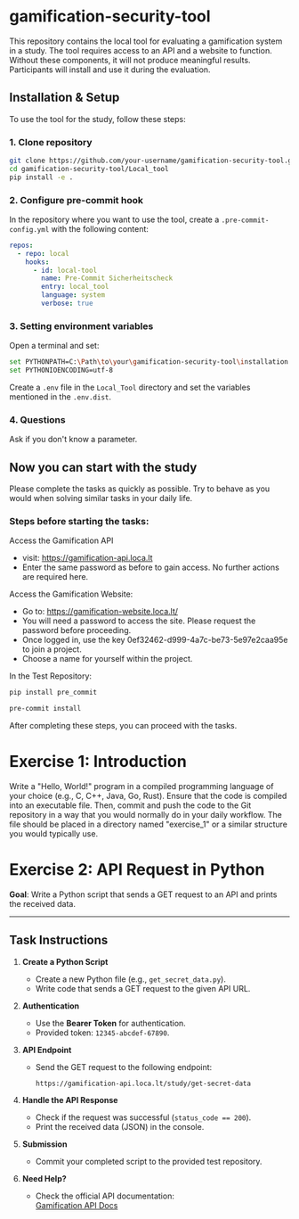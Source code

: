 # gamification-security-tool

This repository contains the local tool for evaluating a gamification system in a study. The tool requires access to an API and a website to function. Without these components, it will not produce meaningful results. Participants will install and use it during the evaluation.

## Installation & Setup

To use the tool for the study, follow these steps:

### 1. Clone repository
```sh
git clone https://github.com/your-username/gamification-security-tool.git
cd gamification-security-tool/Local_tool
pip install -e .
```

### 2. Configure pre-commit hook
In the repository where you want to use the tool, create a `.pre-commit-config.yml` with the following content:
```yaml
repos:
  - repo: local
    hooks:
      - id: local-tool
        name: Pre-Commit Sicherheitscheck
        entry: local_tool
        language: system
        verbose: true
```

### 3. Setting environment variables
Open a terminal and set:
```sh
set PYTHONPATH=C:\Path\to\your\gamification-security-tool\installation
set PYTHONIOENCODING=utf-8
```

Create a `.env` file in the `Local_Tool` directory and set the variables mentioned in the `.env.dist`.

### 4. Questions
Ask if you don't know a parameter.



## Now you can start with the study
Please complete the tasks as quickly as possible. Try to behave as you would when solving similar tasks in your daily life.

### Steps before starting the tasks:

Access the Gamification API
- visit: https://gamification-api.loca.lt
- Enter the same password as before to gain access. No further actions are required here.

Access the Gamification Website:
- Go to: https://gamification-website.loca.lt/
- You will need a password to access the site. Please request the password before proceeding.
- Once logged in, use the key 0ef32462-d999-4a7c-be73-5e97e2caa95e to join a project.
- Choose a name for yourself within the project.

In the Test Repository:
```sh
pip install pre_commit
```

```sh
pre-commit install
```

After completing these steps, you can proceed with the tasks.

# Exercise 1: Introduction
Write a "Hello, World!" program in a compiled programming language of your choice (e.g., C, C++, Java, Go, Rust). Ensure that the code is compiled into an executable file. Then, commit and push the code to the Git repository in a way that you would normally do in your daily workflow. The file should be placed in a directory named "exercise_1" or a similar structure you would typically use.

# Exercise 2: API Request in Python

**Goal**: Write a Python script that sends a GET request to an API and prints the received data.

---

## Task Instructions

1. **Create a Python Script**  
   - Create a new Python file (e.g., `get_secret_data.py`).  
   - Write code that sends a GET request to the given API URL.

2. **Authentication**  
   - Use the **Bearer Token** for authentication.  
   - Provided token: `12345-abcdef-67890`.

3. **API Endpoint**  
   - Send the GET request to the following endpoint:  
     ```
     https://gamification-api.loca.lt/study/get-secret-data
     ```

4. **Handle the API Response**  
   - Check if the request was successful (`status_code == 200`).  
   - Print the received data (JSON) in the console.

5. **Submission**  
   - Commit your completed script to the provided test repository.

6. **Need Help?**  
   - Check the official API documentation:  
     [Gamification API Docs](https://gamification-api.loca.lt/docs#/Study/get_data_study_get_secret_data_get)
